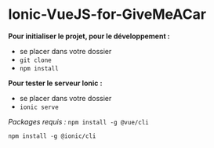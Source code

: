 # Ionic-VueJS-for-GiveMeACar

**Pour initialiser le projet, pour le développement :**

 - se placer dans votre dossier  
 - `git clone ` 
 - `npm install`

**Pour tester le serveur Ionic :**

 - se placer dans votre dossier 
 -  `ionic serve`

*Packages requis :*
`
npm install -g @vue/cli `
```
npm install -g @ionic/cli
